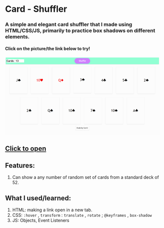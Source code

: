 # Card - Shuffler 
### A simple and elegant card shuffler that I made using HTML/CSS/JS, primarily to practice box shadows on different elements. 
#### Click on the picture/the link below to try!

<a href="https://redplusblue.github.io/card-shuffler/"><img src="files/preview.png" alt="A preview picture" title="Click Me!"></a>

## [Click to open](https://redplusblue.github.io/card-shuffler/)

## Features: 
1. Can show a any number of random set of cards from a standard deck of 52. 

## What I used/learned: 
1. HTML: making a link open in a new tab. 
2. CSS: `:hover` , `transform` : `translate` , `rotate` ; `@keyframes` , `box-shadow`
3. JS: Objects, Event Listeners
